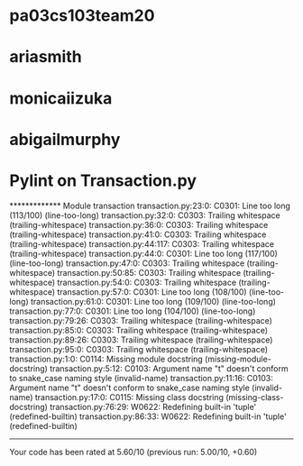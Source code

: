 # pa03cs103team20
# ariasmith
# monicaiizuka
# abigailmurphy


# Pylint on Transaction.py
************* Module transaction
transaction.py:23:0: C0301: Line too long (113/100) (line-too-long)
transaction.py:32:0: C0303: Trailing whitespace (trailing-whitespace)
transaction.py:36:0: C0303: Trailing whitespace (trailing-whitespace)
transaction.py:41:0: C0303: Trailing whitespace (trailing-whitespace)
transaction.py:44:117: C0303: Trailing whitespace (trailing-whitespace)
transaction.py:44:0: C0301: Line too long (117/100) (line-too-long)
transaction.py:47:0: C0303: Trailing whitespace (trailing-whitespace)
transaction.py:50:85: C0303: Trailing whitespace (trailing-whitespace)
transaction.py:54:0: C0303: Trailing whitespace (trailing-whitespace)
transaction.py:57:0: C0301: Line too long (108/100) (line-too-long)
transaction.py:61:0: C0301: Line too long (109/100) (line-too-long)
transaction.py:77:0: C0301: Line too long (104/100) (line-too-long)
transaction.py:79:26: C0303: Trailing whitespace (trailing-whitespace)
transaction.py:85:0: C0303: Trailing whitespace (trailing-whitespace)
transaction.py:89:26: C0303: Trailing whitespace (trailing-whitespace)
transaction.py:95:0: C0303: Trailing whitespace (trailing-whitespace)
transaction.py:1:0: C0114: Missing module docstring (missing-module-docstring)
transaction.py:5:12: C0103: Argument name "t" doesn't conform to snake_case naming style (invalid-name)
transaction.py:11:16: C0103: Argument name "t" doesn't conform to snake_case naming style (invalid-name)
transaction.py:17:0: C0115: Missing class docstring (missing-class-docstring)
transaction.py:76:29: W0622: Redefining built-in 'tuple' (redefined-builtin)
transaction.py:86:33: W0622: Redefining built-in 'tuple' (redefined-builtin)

------------------------------------------------------------------
Your code has been rated at 5.60/10 (previous run: 5.00/10, +0.60)

